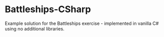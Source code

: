 # Battleships-CSharp
Example solution for the Battleships exercise - implemented in vanilla C# using no additional libraries.
